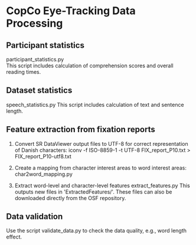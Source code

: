 # CopCo Eye-Tracking Data Processing

## Participant statistics
participant_statistics.py  
This script includes calculation of comprehension scores and overall reading times.

## Dataset statistics
speech_statistics.py
This script includes calculation of text and sentence length.

## Feature extraction from fixation reports

1. Convert SR DataViewer output files to UTF-8 for correct representation of Danish characters:
iconv -f ISO-8859-1 -t UTF-8 FIX_report_P10.txt > FIX_report_P10-utf8.txt

2. Create a mapping from character interest areas to word interest areas:
char2word_mapping.py

3. Extract word-level and character-level features
extract_features.py
This outputs new files in 'ExtractedFeatures/'.
These files can also be downloaded directly from the OSF repository.



## Data validation

Use the script validate_data.py to check the data quality, e.g., word length effect.


